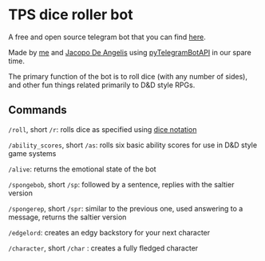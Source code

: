 # TPS dice roller bot

A free and open source telegram bot that you can find [here](https://telegram.me/TPS_dice_roller_bot).

Made by  [me](https://github.com/PumaConcolor) and [Jacopo De Angelis](https://github.com/JacopoDeAngelis) using [pyTelegramBotAPI](https://github.com/eternnoir/pyTelegramBotAPI) in our spare time.

The primary function of the bot is to roll dice (with any number of sides), and other fun things related primarily to D&D style RPGs.

## Commands
`/roll`, short `/r`: rolls dice as specified using [dice notation](https://en.wikipedia.org/wiki/Dice_notation)

`/ability_scores`, short `/as`: rolls six basic ability scores for use in D&D style game systems

`/alive`: returns the emotional state of the bot

`/spongebob`, short `/sp`: followed by a sentence, replies with the saltier version

`/spongerep`, short `/spr`: similar to the previous one, used answering to a message, returns the saltier version

`/edgelord`: creates an edgy backstory for your next character

`/character`, short `/char` : creates a fully fledged character